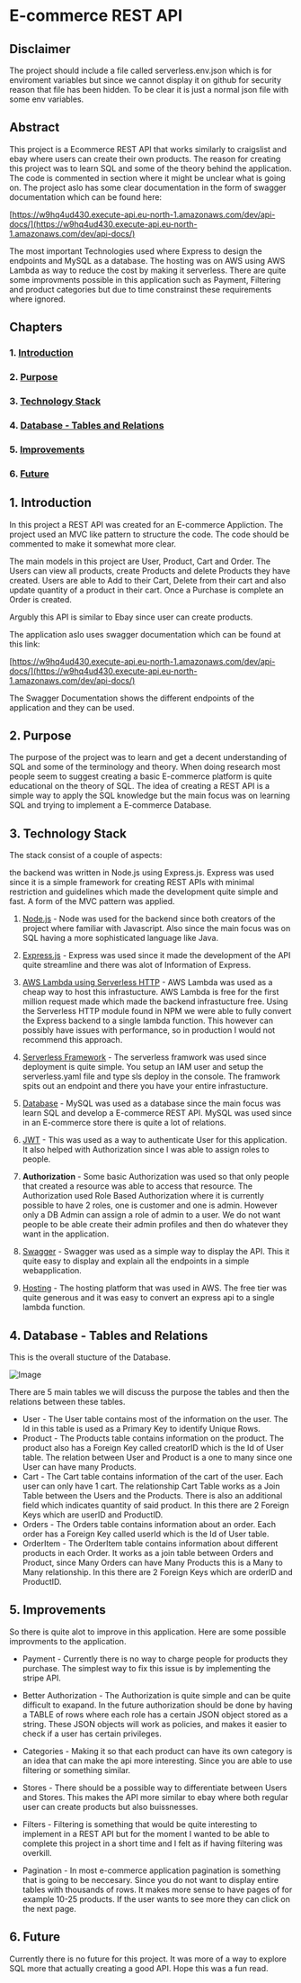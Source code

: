 
  

# E-commerce REST API

  
## Disclaimer
  
The project should include a file called serverless.env.json which is for enviroment variables but since we cannot display it on github for security reason that file has been hidden. To be clear it is just a normal json file with some env variables.
  

## Abstract

This project is a Ecommerce REST API that works similarly to craigslist and ebay where users can create their own products. The reason for creating this project was to learn SQL and some of the theory behind the application. The code is commented in section where it might be unclear what is going on. The project aslo has some clear documentation in the form of swagger documentation which can be found here:

  

[https://w9hq4ud430.execute-api.eu-north-1.amazonaws.com/dev/api-docs/](https://w9hq4ud430.execute-api.eu-north-1.amazonaws.com/dev/api-docs/)

  

The most important Technologies used where Express to design the endpoints and MySQL as a database. The hosting was on AWS using AWS Lambda as way to reduce the cost by making it serverless. There are quite some improvments possible in this application such as Payment, Filtering and product categories but due to time constrainst these requirements where ignored.

  

## Chapters

  

  

### 1. [Introduction](#1-introduction-1)

  

### 2. [Purpose](#2-purpose-1)

  

### 3. [Technology Stack](#3-technology-stack-1)

  

### 4. [Database - Tables and Relations](#4-database---tables-and-relations-1)

  

### 5. [Improvements](#5-improvements-1)

  

### 6. [Future](#6-future-1)

  

  

  

## 1. Introduction

  

In this project a REST API was created for an E-commerce Appliction. The project used an MVC like pattern to structure the code. The code should be commented to make it somewhat more clear.

  

The main models in this project are User, Product, Cart and Order. The Users can view all products, create Products and delete Products they have created. Users are able to Add to their Cart, Delete from their cart and also update quantity of a product in their cart. Once a Purchase is complete an Order is created.

  

Argubly this API is similar to Ebay since user can create products.

  

The application aslo uses swagger documentation which can be found at this link:

  

[https://w9hq4ud430.execute-api.eu-north-1.amazonaws.com/dev/api-docs/](https://w9hq4ud430.execute-api.eu-north-1.amazonaws.com/dev/api-docs/)

  

The Swagger Documentation shows the different endpoints of the application and they can be used.

  

## 2. Purpose

  
  

The purpose of the project was to learn and get a decent understanding of SQL and some of the terminology and theory. When doing research most people seem to suggest creating a basic E-commerce platform is quite educational on the theory of SQL. The idea of creating a REST API is a simple way to apply the SQL knowledge but the main focus was on learning SQL and trying to implement a E-commerce Database.

  

  

## 3. Technology Stack

  

The stack consist of a couple of aspects:

the backend was written in Node.js using Express.js. Express was used since it is a simple framework for creating REST APIs with minimal restriction and guidelines which made the development quite simple and fast. A form of the MVC pattern was applied.

  

1. [Node.js](https://nodejs.org/en/) - Node was used for the backend since both creators of the project where familiar with Javascript. Also since the main focus was on SQL having a more sophisticated language like Java.

  

2. [Express.js](https://expressjs.com/) - Express was used since it made the development of the API quite streamline and there was alot of Information of Express.

  

3. [AWS Lambda using Serverless HTTP](https://www.npmjs.com/package/serverless-http) - AWS Lambda was used as a cheap way to host this infrastucture. AWS Lambda is free for the first million request made which made the backend infrastucture free. Using the Serverless HTTP module found in NPM we were able to fully convert the Express backend to a single lambda function. This however can possibly have issues with performance, so in production I would not recommend this approach.

  

4. [Serverless Framework](https://serverless.com/) - The serverless framwork was used since deployment is quite simple. You setup an IAM user and setup the serverless.yaml file and type sls deploy in the console. The framwork spits out an endpoint and there you have your entire infrastucture.

  

5. [Database](https://www.mysql.com/) - MySQL was used as a database since the main focus was learn SQL and develop a E-commerce REST API. MySQL was used since in an E-commerce store there is quite a lot of relations.

  

6. [JWT](https://jwt.io/) - This was used as a way to authenticate User for this application. It also helped with Authorization since I was able to assign roles to people.

  

7. **Authorization** - Some basic Authorization was used so that only people that created a resource was able to access that resource. The Authorization used Role Based Authorization where it is currently possible to have 2 roles, one is customer and one is admin. However only a DB Admin can assign a role of admin to a user. We do not want people to be able create their admin profiles and then do whatever they want in the application.

  

8. [Swagger](https://swagger.io/) - Swagger was used as a simple way to display the API. This it quite easy to display and explain all the endpoints in a simple webapplication.

  

9. [Hosting](https://aws.amazon.com/) - The hosting platform that was used in AWS. The free tier was quite generous and it was easy to convert an express api to a single lambda function.

  

  

## 4. Database - Tables and Relations

This is the overall stucture of the Database.

  

![Image](/SQLDiagram.png)

There are 5 main tables we will discuss the purpose the tables and then the relations between these tables.

 * User - The User table contains most of the information on the user. The Id in this table is used as a Primary Key to identify Unique Rows. 
 * Product - The Products table contains information on the product. The product also has a Foreign Key called creatorID which is the Id of User table. The relation between User and Product is a one to many since one User can have many Products.
 * Cart - The Cart table contains information of the cart of the user. Each user can only have 1 cart. The relationship  Cart Table works as a Join Table between the Users and the Products. There is also an additional field which indicates quantity of said product. In this there are 2 Foreign Keys which are userID and ProductID.
 * Orders - The Orders table contains information about an order. Each order has a Foreign Key called userId which is the Id of User table.
 * OrderItem - The OrderItem table contains information about different products in each Order. It works as a join table between Orders and Product, since Many Orders can have Many Products this is a Many to Many relationship.  In this there are 2 Foreign Keys which are orderID and ProductID.

  

## 5. Improvements

So there is quite alot to improve in this application. Here are some possible improvments to the application.

  

* Payment - Currently there is no way to charge people for products they purchase. The simplest way to fix this issue is by implementing the stripe API.

  

* Better Authorization - The Authorization is quite simple and can be quite difficult to exapand. In the future authorization should be done by having a TABLE of rows where each role has a certain JSON object stored as a string. These JSON objects will work as policies, and makes it easier to check if a user has certain privileges.

  

* Categories - Making it so that each product can have its own category is an idea that can make the api more interesting. Since you are able to use filtering or something similar.

  

* Stores - There should be a possible way to differentiate between Users and Stores. This makes the API more similar to ebay where both regular user can create products but also buissnesses.

  

* Filters - Filtering is something that would be quite interesting to implement in a REST API but for the moment I wanted to be able to complete this project in a short time and I felt as if having filtering was overkill.

  

* Pagination - In most e-commerce application pagination is something that is going to be neccesary. Since you do not want to display entire tables with thousands of rows. It makes more sense to have pages of for example 10-25 products. If the user wants to see more they can click on the next page.

  

## 6. Future

  

Currently there is no future for this project. It was more of a way to explore SQL more that actually creating a good API. Hope this was a fun read.